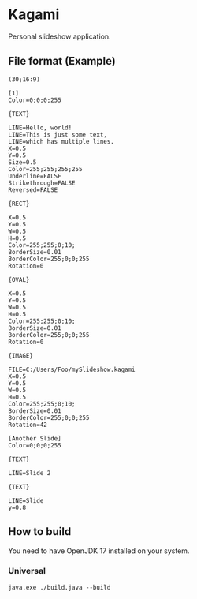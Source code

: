 # Kagami

Personal slideshow application.

## File format (Example)

```
(30;16:9)

[1]
Color=0;0;0;255

{TEXT}

LINE=Hello, world!
LINE=This is just some text,
LINE=which has multiple lines.
X=0.5
Y=0.5
Size=0.5
Color=255;255;255;255
Underline=FALSE
Strikethrough=FALSE
Reversed=FALSE

{RECT}

X=0.5
Y=0.5
W=0.5
H=0.5
Color=255;255;0;10;
BorderSize=0.01
BorderColor=255;0;0;255
Rotation=0

{OVAL}

X=0.5
Y=0.5
W=0.5
H=0.5
Color=255;255;0;10;
BorderSize=0.01
BorderColor=255;0;0;255
Rotation=0

{IMAGE}

FILE=C:/Users/Foo/mySlideshow.kagami
X=0.5
Y=0.5
W=0.5
H=0.5
Color=255;255;0;10;
BorderSize=0.01
BorderColor=255;0;0;255
Rotation=42

[Another Slide]
Color=0;0;0;255

{TEXT}

LINE=Slide 2

{TEXT}

LINE=Slide
y=0.8
```

## How to build

You need to have OpenJDK 17 installed on your system.

### Universal

```
java.exe ./build.java --build
```

